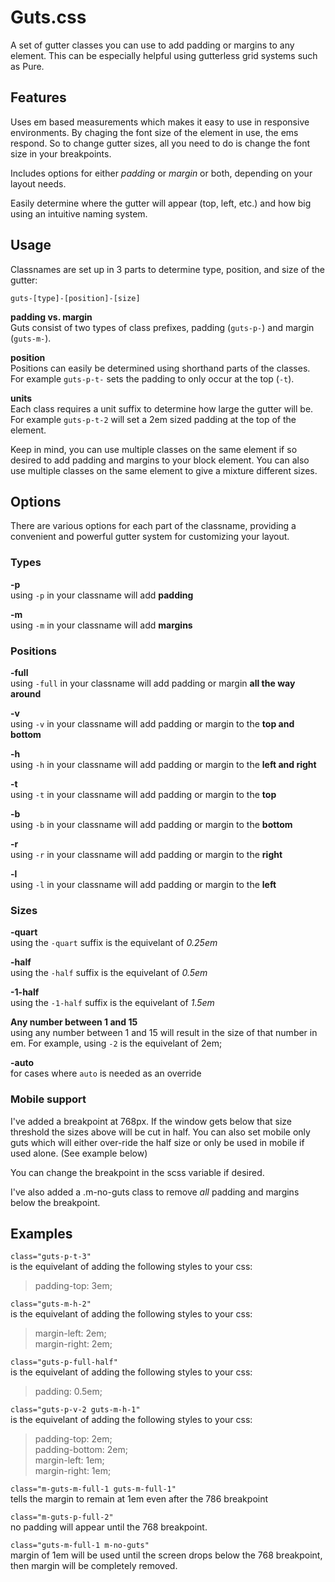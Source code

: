 # Guts.css

A set of gutter classes you can use to add padding or margins to any element. This can be especially helpful using gutterless grid systems such as Pure.

## Features

Uses em based measurements which makes it easy to use in responsive environments. By chaging the font size of the element in use, the ems respond. So to change gutter sizes, all you need to do is change the font size in your breakpoints.

Includes options for either *padding* or *margin* or both, depending on your layout needs.

Easily determine where the gutter will appear (top, left, etc.) and how big using an intuitive naming system.

## Usage

Classnames are set up in 3 parts to determine type, position, and size of the gutter:

`guts-[type]-[position]-[size]`

**padding vs. margin**  
Guts consist of two types of class prefixes, padding (`guts-p-`) and margin (`guts-m-`).

**position**  
Positions can easily be determined using shorthand parts of the classes. For example `guts-p-t-` sets the padding to only occur at the top (`-t`).

**units**  
Each class requires a unit suffix to determine how large the gutter will be. For example `guts-p-t-2` will set a 2em sized padding at the top of the element.

Keep in mind, you can use multiple classes on the same element if so desired to add padding and margins to your block element. You can also use multiple classes on the same element to give a mixture different sizes.

## Options

There are various options for each part of the classname, providing a convenient and powerful gutter system for customizing your layout.

### Types

**-p**  
using `-p` in your classname will add **padding**

**-m**  
using `-m` in your classname will add **margins**

### Positions

**-full**  
using `-full` in your classname will add padding or margin **all the way around**

**-v**  
using `-v` in your classname will add padding or margin to the **top and bottom**

**-h**  
using `-h` in your classname will add padding or margin to the **left and right**

**-t**  
using `-t` in your classname will add padding or margin to the **top**

**-b**  
using `-b` in your classname will add padding or margin to the **bottom**

**-r**  
using `-r` in your classname will add padding or margin to the **right**

**-l**  
using `-l` in your classname will add padding or margin to the **left**

### Sizes

**-quart**  
using the `-quart` suffix is the equivelant of *0.25em*

**-half**  
using the `-half` suffix is the equivelant of *0.5em*

**-1-half**  
using the `-1-half` suffix is the equivelant of *1.5em*

**Any number between 1 and 15**  
using any number between 1 and 15 will result in the size of that number in em. For example, using `-2` is the equivelant of 2em;

**-auto**  
for cases where  `auto` is needed as an override

### Mobile support

I've added a breakpoint at 768px. If the window gets below that size threshold the sizes above will be cut in half. You can also set mobile only guts which will either over-ride the half size or only be used in mobile if used alone. (See example below)

You can change the breakpoint in the scss variable if desired.

I've also added a .m-no-guts class to remove _all_ padding and margins below the breakpoint.

## Examples

`class="guts-p-t-3"`  
is the equivelant of adding the following styles to your css:
> padding-top: 3em;

`class="guts-m-h-2"`  
is the equivelant of adding the following styles to your css:
> margin-left: 2em;<br>margin-right: 2em;

`class="guts-p-full-half"`  
is the equivelant of adding the following styles to your css:
> padding: 0.5em;

`class="guts-p-v-2 guts-m-h-1"`  
is the equivelant of adding the following styles to your css:
> padding-top: 2em;<br>padding-bottom: 2em;<br>margin-left: 1em;<br>margin-right: 1em;

`class="m-guts-m-full-1 guts-m-full-1"`  
tells the margin to remain at 1em even after the 786 breakpoint

`class="m-guts-p-full-2"`  
no padding will appear until the 768 breakpoint.

`class="guts-m-full-1 m-no-guts"`  
margin of 1em will be used until the screen drops below the 768 breakpoint, then margin will be completely removed.
